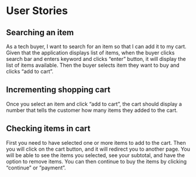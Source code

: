 # User Stories

## Searching an item
As a tech buyer, I want to search for an item so that I can add it to my cart.
Given that the application displays list of items, when the buyer clicks search bar and enters keyword and clicks “enter” button, it will display the list of items available. Then the buyer selects item they want to buy and clicks “add to cart”.

## Incrementing shopping cart
Once you select an item and click “add to cart”, the cart should display a number that tells the customer how many items they added to the cart.

## Checking items in cart
First you need to have selected one or more items to add to the cart. Then you will click on the cart button, and it will redirect you to another page. You will be able to see the items you selected, see your subtotal, and have the option to remove items. You can then continue to buy the items by clicking “continue” or ”payment”. 
